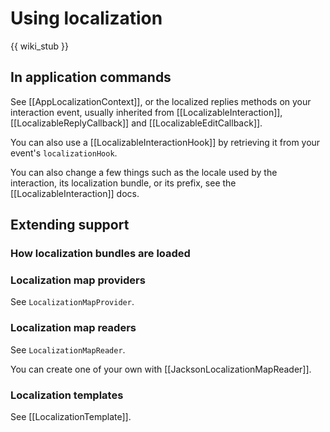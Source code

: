 # Using localization
{{ wiki_stub }}

## In application commands
See [[AppLocalizationContext]], or the localized replies methods on your interaction event,
usually inherited from [[LocalizableInteraction]], [[LocalizableReplyCallback]] and [[LocalizableEditCallback]].

You can also use a [[LocalizableInteractionHook]] by retrieving it from your event's `localizationHook`.

You can also change a few things such as the locale used by the interaction, its localization bundle, or its prefix,
see the [[LocalizableInteraction]] docs.

## Extending support
### How localization bundles are loaded


### Localization map providers
See `LocalizationMapProvider`.

### Localization map readers
See `LocalizationMapReader`.

You can create one of your own with [[JacksonLocalizationMapReader]].

### Localization templates
See [[LocalizationTemplate]].
